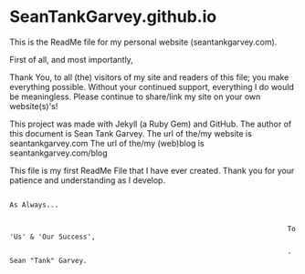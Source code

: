 # SeanTankGarvey.github.io
This is the ReadMe file for my personal website (seantankgarvey.com).


First of all, and most importantly,

Thank You, to all (the) visitors of my site and readers of this file; you make everything possible.
Without your continued support, everything I do would be meaningless.
Please continue to share/link my site on your own website(s)'s!

This project was made with Jekyll (a Ruby Gem) and GitHub.
The author of this document is Sean Tank Garvey.
The url of the/my website is seantankgarvey.com
The url of the/my (web)blog is seantankgarvey.com/blog

This file is my first ReadMe File that I have ever created.
Thank you for your patience and understanding as I develop. 


                                                                            As Always...


                                                                        To 'Us' & 'Our Success',

                                                                        -Sean "Tank" Garvey.
